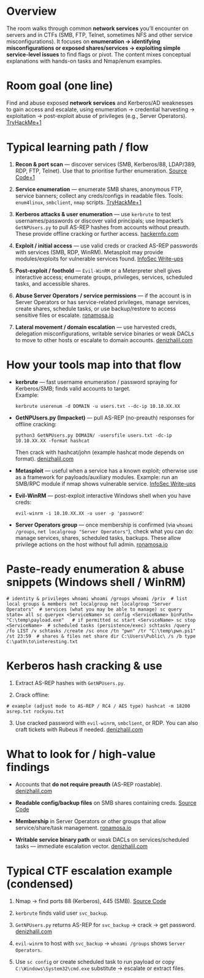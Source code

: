 # Overview

The room walks through common **network services** you’ll encounter on servers and in CTFs (SMB, FTP, Telnet, sometimes NFS and other service misconfigurations). It focuses on **enumeration → identifying misconfigurations or exposed shares/services → exploiting simple service-level issues** to find flags or pivot. The content mixes conceptual explanations with hands-on tasks and Nmap/enum examples.

# Room goal (one line)

Find and abuse exposed **network services** and Kerberos/AD weaknesses to gain access and escalate, using enumeration → credential harvesting → exploitation → post-exploit abuse of privileges (e.g., Server Operators). [TryHackMe+1](https://tryhackme.com/room/networkservices?utm_source=chatgpt.com)

# Typical learning path / flow

1. **Recon & port scan** — discover services (SMB, Kerberos/88, LDAP/389, RDP, FTP, Telnet). Use that to prioritise further enumeration. [Source Code+1](https://blog.davidvarghese.dev/posts/tryhackme-network-services/?utm_source=chatgpt.com)
    
2. **Service enumeration** — enumerate SMB shares, anonymous FTP, service banners; collect any creds/configs in readable files. Tools: `enum4linux`, `smbclient`, `nmap` scripts. [TryHackMe+1](https://tryhackme.com/room/networkservices?utm_source=chatgpt.com)
    
3. **Kerberos attacks & user enumeration** — use `kerbrute` to test usernames/passwords or discover valid principals; use Impacket’s `GetNPUsers.py` to pull AS-REP hashes from accounts without preauth. These provide offline cracking or further access. [hackernfo.com](https://hackernfo.com/hacking/ActiveDirectory/?utm_source=chatgpt.com)
    
4. **Exploit / initial access** — use valid creds or cracked AS-REP passwords with services (SMB, RDP, WinRM). Metasploit may provide modules/exploits for vulnerable services found. [InfoSec Write-ups](https://infosecwriteups.com/thm-attacktive-directory-7db6d7e5b0f5?utm_source=chatgpt.com)
    
5. **Post-exploit / foothold** — `Evil-WinRM` or a Meterpreter shell gives interactive access; enumerate groups, privileges, services, scheduled tasks, and accessible shares.
    
6. **Abuse Server Operators / service permissions** — if the account is in Server Operators or has service-related privileges, manage services, create shares, schedule tasks, or use backup/restore to access sensitive files or escalate. [ronamosa.io](https://ronamosa.io/docs/hacker/tryhackme/attacktive/?utm_source=chatgpt.com)
    
7. **Lateral movement / domain escalation** — use harvested creds, delegation misconfigurations, writable service binaries or weak DACLs to move to other hosts or escalate to domain accounts. [denizhalil.com](https://denizhalil.com/2025/06/10/remote-active-directory-pentesting-guide/?utm_source=chatgpt.com)
    

# How your tools map into that flow

- **kerbrute** — fast username enumeration / password spraying for Kerberos/SMB; finds valid accounts to target.  
    Example:
    
    `kerbrute userenum -d DOMAIN -u users.txt --dc-ip 10.10.XX.XX`
    
- **GetNPUsers.py (Impacket)** — pull AS-REP (no-preauth) responses for offline cracking:
    
    `python3 GetNPUsers.py DOMAIN/ -usersfile users.txt -dc-ip 10.10.XX.XX -format hashcat`
    
    Then crack with hashcat/john (example hashcat mode depends on format). [denizhalil.com](https://denizhalil.com/2025/06/10/remote-active-directory-pentesting-guide/?utm_source=chatgpt.com)
    
- **Metasploit** — useful when a service has a known exploit; otherwise use as a framework for payloads/auxiliary modules. Example: run an SMB/RPC module if nmap shows vulnerable service. [InfoSec Write-ups](https://infosecwriteups.com/thm-attacktive-directory-7db6d7e5b0f5?utm_source=chatgpt.com)
    
- **Evil-WinRM** — post-exploit interactive Windows shell when you have creds:
    
    `evil-winrm -i 10.10.XX.XX -u user -p 'password'`
    
- **Server Operators group** — once membership is confirmed (via `whoami /groups`, `net localgroup "Server Operators"`), check what you can do: manage services, shares, scheduled tasks, backups. These allow privilege actions on the host without full admin. [ronamosa.io](https://ronamosa.io/docs/hacker/tryhackme/attacktive/?utm_source=chatgpt.com)
    

# Paste-ready enumeration & abuse snippets (Windows shell / WinRM)

`# identity & privileges whoami whoami /groups whoami /priv  # list local groups & members net localgroup net localgroup "Server Operators"  # services (what you may be able to manage) sc query state= all sc queryex <ServiceName> sc config <ServiceName> binPath= "C:\temp\payload.exe"   # if permitted sc start <ServiceName> sc stop <ServiceName>  # scheduled tasks (persistence/exec) schtasks /query /fo LIST /v schtasks /create /sc once /tn "pwn" /tr "C:\temp\pwn.ps1" /st 23:59  # shares & files net share dir C:\Users\Public\ /s /b type C:\path\to\interesting.txt`

# Kerberos hash cracking & use

1. Extract AS-REP hashes with `GetNPUsers.py`.
    
2. Crack offline:
    

`# example (adjust mode to AS-REP / RC4 / AES type) hashcat -m 18200 asrep.txt rockyou.txt`

3. Use cracked password with `evil-winrm`, `smbclient`, or RDP. You can also craft tickets with Rubeus if needed. [denizhalil.com](https://denizhalil.com/2025/06/10/remote-active-directory-pentesting-guide/?utm_source=chatgpt.com)
    

# What to look for / high-value findings

- Accounts that **do not require preauth** (AS-REP roastable). [denizhalil.com](https://denizhalil.com/2025/06/10/remote-active-directory-pentesting-guide/?utm_source=chatgpt.com)
    
- **Readable config/backup files** on SMB shares containing creds. [Source Code](https://blog.davidvarghese.dev/posts/tryhackme-network-services/?utm_source=chatgpt.com)
    
- **Membership** in Server Operators or other groups that allow service/share/task management. [ronamosa.io](https://ronamosa.io/docs/hacker/tryhackme/attacktive/?utm_source=chatgpt.com)
    
- **Writable service binary path** or weak DACLs on services/scheduled tasks — immediate escalation vector. [denizhalil.com](https://denizhalil.com/2025/06/10/remote-active-directory-pentesting-guide/?utm_source=chatgpt.com)
    

# Typical CTF escalation example (condensed)

1. Nmap → find ports 88 (Kerberos), 445 (SMB). [Source Code](https://blog.davidvarghese.dev/posts/tryhackme-network-services/?utm_source=chatgpt.com)
    
2. `kerbrute` finds valid user `svc_backup`.
    
3. `GetNPUsers.py` returns AS-REP for `svc_backup` → crack → get password. [denizhalil.com](https://denizhalil.com/2025/06/10/remote-active-directory-pentesting-guide/?utm_source=chatgpt.com)
    
4. `evil-winrm` to host with `svc_backup` → `whoami /groups` shows `Server Operators`.
    
5. Use `sc config` or create scheduled task to run payload or copy `C:\Windows\System32\cmd.exe` substitute → escalate or extract files.